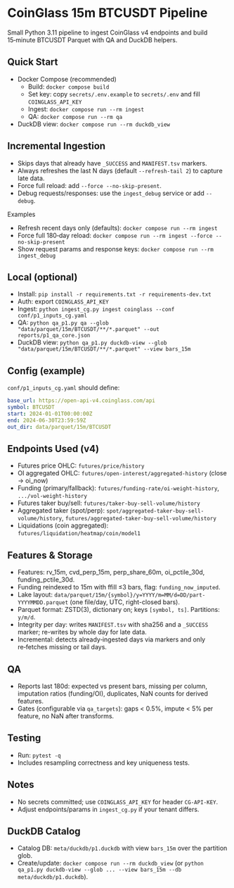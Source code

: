 # CoinGlass 15m BTCUSDT Pipeline

Small Python 3.11 pipeline to ingest CoinGlass v4 endpoints and build 15‑minute BTCUSDT Parquet with QA and DuckDB helpers.

## Quick Start
- Docker Compose (recommended)
  - Build: `docker compose build`
  - Set key: copy `secrets/.env.example` to `secrets/.env` and fill `COINGLASS_API_KEY`
  - Ingest: `docker compose run --rm ingest`
  - QA: `docker compose run --rm qa`
- DuckDB view: `docker compose run --rm duckdb_view`

## Incremental Ingestion
- Skips days that already have `_SUCCESS` and `MANIFEST.tsv` markers.
- Always refreshes the last N days (default `--refresh-tail 2`) to capture late data.
- Force full reload: add `--force --no-skip-present`.
- Debug requests/responses: use the `ingest_debug` service or add `--debug`.

Examples
- Refresh recent days only (defaults): `docker compose run --rm ingest`
- Force full 180‑day reload: `docker compose run --rm ingest --force --no-skip-present`
- Show request params and response keys: `docker compose run --rm ingest_debug`

## Local (optional)
- Install: `pip install -r requirements.txt -r requirements-dev.txt`
- Auth: export `COINGLASS_API_KEY`
- Ingest: `python ingest_cg.py ingest coinglass --conf conf/p1_inputs_cg.yaml`
- QA: `python qa_p1.py qa --glob "data/parquet/15m/BTCUSDT/**/*.parquet" --out reports/p1_qa_core.json`
- DuckDB view: `python qa_p1.py duckdb-view --glob "data/parquet/15m/BTCUSDT/**/*.parquet" --view bars_15m`

## Config (example)
`conf/p1_inputs_cg.yaml` should define:
```yaml
base_url: https://open-api-v4.coinglass.com/api
symbol: BTCUSDT
start: 2024-01-01T00:00:00Z
end: 2024-06-30T23:59:59Z
out_dir: data/parquet/15m/BTCUSDT
```

## Endpoints Used (v4)
- Futures price OHLC: `futures/price/history`
- OI aggregated OHLC: `futures/open-interest/aggregated-history` (close → oi_now)
- Funding (primary/fallback): `futures/funding-rate/oi-weight-history`, `.../vol-weight-history`
- Futures taker buy/sell: `futures/taker-buy-sell-volume/history`
- Aggregated taker (spot/perp): `spot/aggregated-taker-buy-sell-volume/history`, `futures/aggregated-taker-buy-sell-volume/history`
- Liquidations (coin aggregated): `futures/liquidation/heatmap/coin/model1`

## Features & Storage
- Features: rv_15m, cvd_perp_15m, perp_share_60m, oi_pctile_30d, funding_pctile_30d.
- Funding reindexed to 15m with ffill ≤3 bars, flag: `funding_now_imputed`.
- Lake layout: `data/parquet/15m/{symbol}/y=YYYY/m=MM/d=DD/part-YYYYMMDD.parquet` (one file/day, UTC, right-closed bars).
- Parquet format: ZSTD(3), dictionary on; keys `[symbol, ts]`. Partitions: `y/m/d`.
- Integrity per day: writes `MANIFEST.tsv` with sha256 and a `_SUCCESS` marker; re-writes by whole day for late data.
 - Incremental: detects already‑ingested days via markers and only re‑fetches missing or tail days.

## QA
- Reports last 180d: expected vs present bars, missing per column, imputation ratios (funding/OI), duplicates, NaN counts for derived features.
- Gates (configurable via `qa_targets`): gaps < 0.5%, impute < 5% per feature, no NaN after transforms.

## Testing
- Run: `pytest -q`
- Includes resampling correctness and key uniqueness tests.

## Notes
- No secrets committed; use `COINGLASS_API_KEY` for header `CG-API-KEY`.
- Adjust endpoints/params in `ingest_cg.py` if your tenant differs.

## DuckDB Catalog
- Catalog DB: `meta/duckdb/p1.duckdb` with view `bars_15m` over the partition glob.
- Create/update: `docker compose run --rm duckdb_view` (or `python qa_p1.py duckdb-view --glob ... --view bars_15m --db meta/duckdb/p1.duckdb`).
